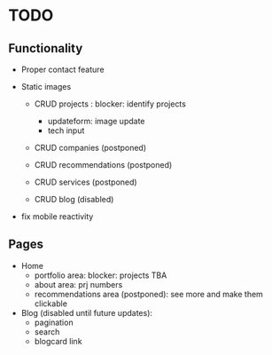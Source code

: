 # TODO

## Functionality

- Proper contact feature
- Static images

  - CRUD projects : blocker: identify projects

    - updateform: image update
    - tech input

  - CRUD companies (postponed)
  - CRUD recommendations (postponed)
  - CRUD services (postponed)
  - CRUD blog (disabled)

- fix mobile reactivity

## Pages

- Home
  - portfolio area: blocker: projects TBA
  - about area: prj numbers
  - recommendations area (postponed): see more and make them clickable
- Blog (disabled until future updates):
  - pagination
  - search
  - blogcard link
